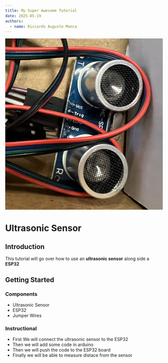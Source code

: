 ```yaml
---
title: My Super Awesome Tutorial
date: 2025-05-19
authors:
  - name: Riccardo Augusto Manca
---
```


![photo of ultrasonic sensor](RiccardoManca_Team3_Tutorial_Photos/IMG_7578.png)

<h1>Ultrasonic Sensor</h1>

## Introduction
This tutorial will go over how to use an **ultrasonic sensor** along side a **ESP32**

## Getting Started

### Components

- Ultrasonic Sensor
- ESP32
- Jumper Wires

### Instructional

<ul>
  <li>First We will connect the ultrasonic sensor to the ESP32</li>
  <li>Then we will add some code in arduino </li>
  <li>Then we will push the code to the ESP32 board</li>
  <li>Finally we will be able to measure distace from the sensor</li>
</ul>
